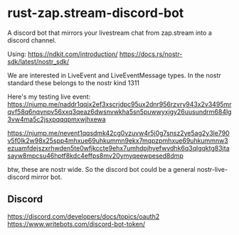 # rust-zap.stream-discord-bot
A discord bot that mirrors your livestream chat from zap.stream into a discord channel. 

Using:
https://ndkit.com/introduction/
https://docs.rs/nostr-sdk/latest/nostr_sdk/

We are interested in LiveEvent and LiveEventMessage types. In the nostr standard these belongs to the nostr kind 1311

Here's my testing live event:
https://njump.me/naddr1qqjx2ef3xscrjdpc95ux2dnr956rzvry943x2v3495mrqvf58q6nqvnpv56xxq3qeaz6dwsnvwkha5sn5puwwyxjgy26uusundrm684lg3vw4ma5c2jsxpqqqpmxwjhxewa

https://njump.me/nevent1qqsdmk42cg0vzuvw4r5j0g7snsz2ye5ag2y3le790v5f0lk2w98x25spp4mhxue69uhkummn9ekx7mqpzpmhxue69uhkummnw3ezuamfdejszxrhwden5te0wfjkccte9ehx7umhdpjhyefwvdhk6q3qlgqktg83jtasayw8mpcsu46hptf8kdc4effps8mv20ymyqeewpesed8dmp

btw, these are nostr wide. So the discord bot could be a general nostr-live-discord mirror bot.

## Discord
https://discord.com/developers/docs/topics/oauth2
https://www.writebots.com/discord-bot-token/
